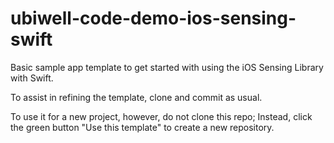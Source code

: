 # ubiwell-code-demo-ios-sensing-swift

Basic sample app template to get started with using the iOS Sensing Library with Swift.

To assist in refining the template, clone and commit as usual.

To use it for a new project, however, do not clone this repo; Instead, click the green button "Use this template" to create a new repository.
